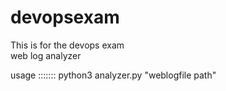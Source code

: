 # devopsexam
This is for the devops exam  
web log analyzer

usage :::::::  python3  analyzer.py  "weblogfile path"
